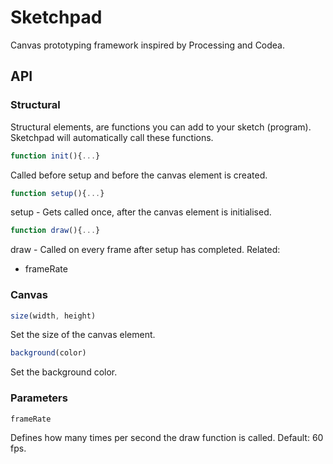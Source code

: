 Sketchpad
=========

Canvas prototyping framework inspired by Processing and Codea.

## API

### Structural
Structural elements, are functions you can add to your sketch (program). Sketchpad will automatically call these functions.

```javascript
function init(){...}
```
Called before setup and before the canvas element is created.

```javascript
function setup(){...}
```
setup - Gets called once, after the canvas element is initialised.

```javascript
function draw(){...}
```
draw - Called on every frame after setup has completed.
Related:
- frameRate

### Canvas
```javascript
size(width, height)
```
Set the size of the canvas element.

```javascript
background(color)
```
Set the background color.

### Parameters
```javascript
frameRate
```
Defines how many times per second the draw function is called.
Default: 60 fps.